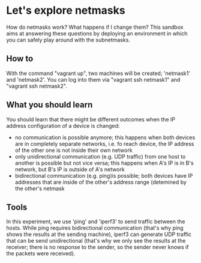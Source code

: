 # Let's explore netmasks
How do netmasks work? What happens if I change them?
This sandbox aims at answering these questions by deploying an environment in which you can safely play around with the subnetmasks.

## How to
With the command "vagrant up", two machines will be created; 'netmask1' and 'netmask2'. You can log into them via "vagrant ssh netmask1" and "vagrant ssh netmask2".

## What you should learn
You should learn that there might be different outcomes when the IP address configuration of a device is changed:
- no communication is possible anymore; this happens when both devices are in completely separate networks, i.e. fo reach device, the IP address of the other one is not inside their own network
- only unidirectional communication (e.g. UDP traffic) from one host to another is possible but not vice versa; this happens when A's IP is in B's network, but B's IP is outside of A's network
- bidirectional communication (e.g. ping)is possible; both devices have IP addresses that are inside of the other's address range (detemined by the other's netmask

## Tools
In this experiment, we use 'ping' and 'iperf3' to send traffic between the hosts. While ping requires bidirectional communication (that's why ping shows the results at the sending machine), iperf3 can generate UDP traffic that can be send unidirectional (that's why we only see the results at the receiver; there is no response to the sender, so the sender never knows if the packets were received).
